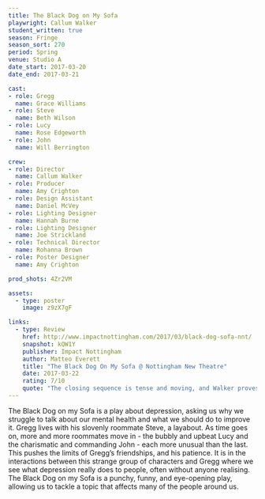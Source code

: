 ```yaml
---
title: The Black Dog on My Sofa 
playwright: Callum Walker
student_written: true
season: Fringe
season_sort: 270
period: Spring
venue: Studio A
date_start: 2017-03-20
date_end: 2017-03-21

cast:
- role: Gregg
  name: Grace Williams
- role: Steve
  name: Beth Wilson
- role: Lucy
  name: Rose Edgeworth
- role: John
  name: Will Berrington

crew:
- role: Director
  name: Callum Walker
- role: Producer
  name: Amy Crighton
- role: Design Assistant
  name: Daniel McVey
- role: Lighting Designer
  name: Hannah Burne
- role: Lighting Designer
  name: Joe Strickland
- role: Technical Director
  name: Rohanna Brown
- role: Poster Designer
  name: Amy Crighton

prod_shots: 4Zr2VM

assets:
  - type: poster
    image: z9zX7gF

links:
  - type: Review
    href: http://www.impactnottingham.com/2017/03/black-dog-sofa-nnt/
    snapshot: kQW1Y
    publisher: Impact Nottingham
    author: Matteo Everett
    title: "The Black Dog On My Sofa @ Nottingham New Theatre"
    date: 2017-03-22
    rating: 7/10
    quote: "The closing sequence is tense and moving, and Walker proves his competence as a director as well as writer in the imagery he creates through the use of proxemics, especially when multiple characters are sitting on the titular sofa. "
---
```


The Black Dog on my Sofa is a play about depression, asking us why we struggle to talk about our mental health and what we should do to improve it. Gregg lives with his slovenly roommate Steve, a layabout. As time goes on, more and more roommates move in - the bubbly and upbeat Lucy and the charismatic and commanding John - each more unusual than the last. This pushes the limits of Gregg’s friendships, and his patience. It is in the interactions between this strange group of characters and Gregg where we see what depression really does to people, often without anyone realising. The Black Dog on my Sofa is a punchy, funny, and eye-opening play, allowing us to tackle a topic that affects many of the people around us.

